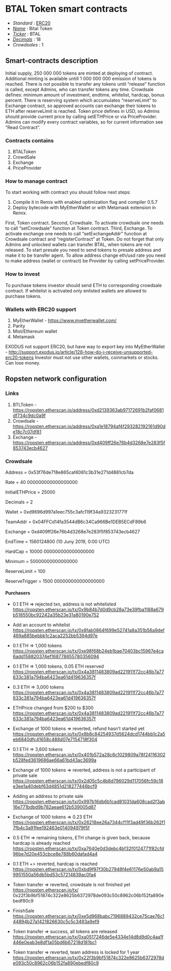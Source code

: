 # BTAL Token smart contracts

*	_Standard_ : [ERC20](https://github.com/ethereum/EIPs/blob/master/EIPS/eip-20.md)
* _[Name](https://github.com/ethereum/EIPs/blob/master/EIPS/eip-20.md#name)_ : Bital Token
*	_[Ticker](https://github.com/ethereum/EIPs/blob/master/EIPS/eip-20.md#symbol)_ : BTAL
*	_[Decimals](https://github.com/ethereum/EIPs/blob/master/EIPS/eip-20.md#decimals)_ : 18
*	_Crowdsales_ : 1

## Smart-contracts description

Initial supply, 250 000 000 tokens are minted at deploying of contract. Additional minting is available untill 1 000 000 000 emission of tokens is reached.
There is not possible to transfer any tokens until “release” function is called, except Admins, who can transfer tokens any time.
Crowdsale defines: minimum amount of investment, endtime, whitelist, hardcap, bonus percent. There is reserving system which accumulates “reserveLimit” to Exchange contract, so approved accounts can exchange their tokens to ETH after reserveLimit is reached.
Token price defines in USD, so Admins should provide current price by calling setETHPrice or via PriceProvider.
Admins can modify every contract variables, so for current information see “Read Contract”.

### Contracts contains

1.	BTALToken
2.	CrowdSale
3.	Exchange
4.	PriceProvider

### How to manage contract

To start working with contract you should follow next steps:
1.	Compile it in Remix with enabled optimization flag and compiler 0.5.7
2.	Deploy bytecode with MyEtherWallet or with Metamask extension in Remix.

First, Token contract.
Second, Crowdsale. To activate crowdsale one needs to call “setCrowdsale” function at Token contract.
Third, Exchange. To activate exchange one needs to call “setExchangeAddr” function at Crowdsale contract and “registerContract” at Token.
Do not forget that only Admins and unlocked wallets can transfer BTAL, when tokens are not released. To start presale you need to send tokens to presale address and make it to be transfer agent.
To allow address change eth/usd rate you need to make address (wallet or contract) be Provider by calling setPriceProvider.

### How to invest

To purchase tokens investor should send ETH to corresponding crowdsale contract. If whitelist is activated only enlisted wallets are allowed to purchase tokens.

### Wallets with ERC20 support

1.	MyEtherWallet - https://www.myetherwallet.com/
2.	Parity
3.	Mist/Ethereum wallet
4.	Metamask

EXODUS not support ERC20, but have way to export key into MyEtherWallet - http://support.exodus.io/article/128-how-do-i-receive-unsupported-erc20-tokens
Investor must not use other wallets, coinmarkets or stocks. Can lose money.

## Ropsten network configuration

### Links

1. BTLToken - https://ropsten.etherscan.io/address/0xd2139363ab97172691b2faf0681df734c9dc0a9f
2. Crowdsale - https://ropsten.etherscan.io/address/0xa1e18794af4f293282192161d90de18c7c07df81
3. Exchange - https://ropsten.etherscan.io/address/0xd409ff26e76b4d3268e7e283f5f853743ecb4627

### Crowdsale

Address = 0x53f76de718e865caf4081c3b31e271d4881cb7da

Rate = 40 000000000000000000

InitialETHPrice = 25000

Decimals = 2

Wallet = 0xd9696d997a1eec755c3afc119f34a9323231771f

TeamAddr = 0x04FFCd14fa3544dB6c34Ca966Be1DEB5ECdF89b6

Exchange = 0xd409ff26e76b4d3268e7e283f5f853743ecb4627

EndTime = 1560124800 (10 Juny 2019, 0:00 UTC)

HardCap = 10000 000000000000000000

Minimum = 50000000000000000

ReserveLimit = 100

ReserveTrigger = 1500 000000000000000000

#### Purchasers

* 0.1 ETH => rejected txn, address is not whitelisted https://ropsten.etherscan.io/tx/0x9b84b7d0d9cb28a73e39fba1188a679b518550bc92242a35b23e31a80190e752

* Add an account to whitelist https://ropsten.etherscan.io/tx/0x8fab0864f699e52741a8a351b56a9def469a885bebbb1c2aca2252bb5394d97e

* 0.1 ETH => 1,000 tokens https://ropsten.etherscan.io/tx/0xe98f68b24eb1bae70403bc15967e4ca6add158820374ef168778655780356094

* 0.1 ETH => 1,000 tokens, 0.05 ETH reserved https://ropsten.etherscan.io/tx/0x4a3811483809ad221911f72cc46b7a77633c381a794ba6423ea61d419636357f

* 0.3 ETH => 3,000 tokens https://ropsten.etherscan.io/tx/0x4a3811483809ad221911f72cc46b7a77633c381a794ba6423ea61d419636357f

* ETHPrice changed from $200 to $300 https://ropsten.etherscan.io/tx/0x4a3811483809ad221911f72cc46b7a77633c381a794ba6423ea61d419636357f

* Exchange of 1000 tokens => reverted, refund hasn’t started yet https://ropsten.etherscan.io/tx/0x8b8c84254937d5624dcd1744bb1c2a5eb6840dfc41658c488d07e7154718f304

* 0.1 ETH => 3,600 tokens https://ropsten.etherscan.io/tx/0x401b572a28c6c1029809a78f24116302b528fed3619686ae66a61bd43ac3699a

* Exchange of 1000 tokens => reverted, address is not a participant of private sale https://ropsten.etherscan.io/tx/0x2d05c5c4b8d796029d117056fc59c18e3ee1a40debf63d4851d218277446bcf9

* Adding an address to private sale https://ropsten.etherscan.io/tx/0x997b16db6b1cad81031da608cad2f3ab16e771bdbd9b782aeae612b539005d87

* Exchange of 1000 tokens => 0.23 ETH https://ropsten.etherscan.io/tx/0x26218ee26a7344cf11f3ad49f36b262f17fb4c3a91fee192463e014094979f5f

* 0.5 ETH => remaining tokens, ETH change is given back, because hardcap is already reached https://ropsten.etherscan.io/tx/0xa7640e0d3debc4bf32f0124771f82cfd96be7d20e453cbce8e788b60dafad4a4

* 0.1 ETH +> reverted, hardcap is reached https://ropsten.etherscan.io/tx/0xbd9f97f30b27948f4e61176e50ab9a159951550a56db5bd53c57214839ac0fa4

* Token transfer => reverted, crowdsale is not finished yet https://ropsten.etherscan.io/tx/ 0x22f3b9bf51874c322e8625b6372978de093c50c8962c06b152fa890ebedf80c9

* FinishSale https://ropsten.etherscan.io/tx/0xe5d968babc7196889432ce75cae76c144894b27a1421826630c5c5c3493a9ef9

* Token transfer => success, all tokens are released https://ropsten.etherscan.io/tx/0xa0517246de5e4334e14d8d9d0c4aa1f446e0eab3e8df1a05bd6b67218d181bc1

* Token transfer => reverted, team address is locked for 1 year https://ropsten.etherscan.io/tx/0x22f3b9bf51874c322e8625b6372978de093c50c8962c06b152fa890ebedf80c9
